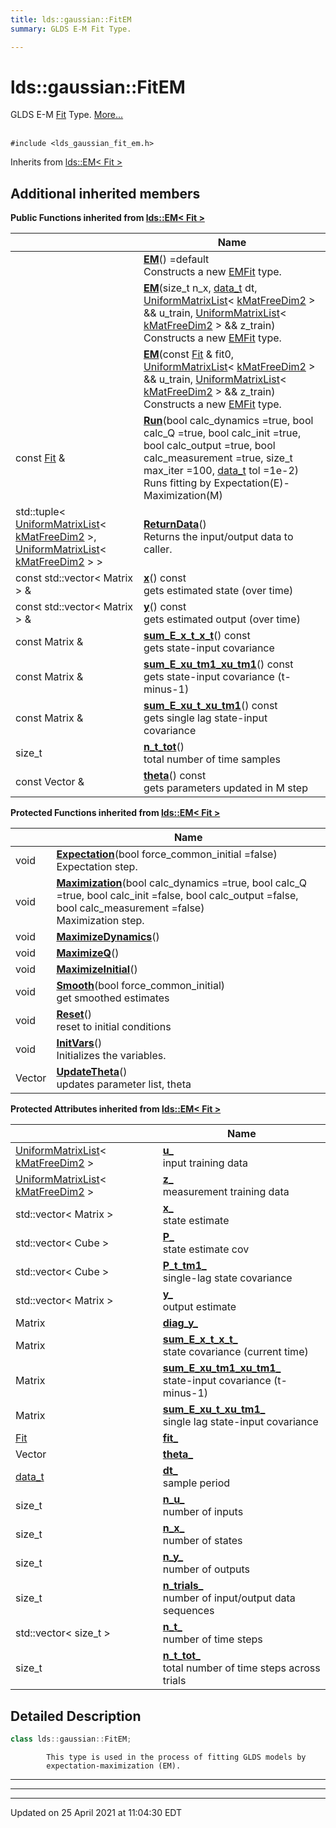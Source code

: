 ```yaml
---
title: lds::gaussian::FitEM
summary: GLDS E-M Fit Type. 

---
```


# lds::gaussian::FitEM



GLDS E-M [Fit](/lds-ctrl-est/docs/api/classes/classlds_1_1gaussian_1_1_fit/) Type.  [More...](#detailed-description)


<br /> `#include <lds_gaussian_fit_em.h>`

Inherits from [lds::EM< Fit >](/lds-ctrl-est/docs/api/classes/classlds_1_1_e_m/)

## Additional inherited members

**Public Functions inherited from [lds::EM< Fit >](/lds-ctrl-est/docs/api/classes/classlds_1_1_e_m/)**

|                | Name           |
| -------------- | -------------- |
| | **[EM](/lds-ctrl-est/docs/api/classes/classlds_1_1_e_m/#function-em)**() =default<br>Constructs a new [EM](/lds-ctrl-est/docs/api/classes/classlds_1_1_e_m/)[Fit](/lds-ctrl-est/docs/api/classes/classlds_1_1_fit/) type.  |
| | **[EM](/lds-ctrl-est/docs/api/classes/classlds_1_1_e_m/#function-em)**(size_t n_x, [data_t](/lds-ctrl-est/docs/api/namespaces/namespacelds/#using-data_t) dt, [UniformMatrixList](/lds-ctrl-est/docs/api/classes/classlds_1_1_uniform_matrix_list/)< [kMatFreeDim2](/lds-ctrl-est/docs/api/namespaces/namespacelds/#enumvalue-kmatfreedim2) > && u_train, [UniformMatrixList](/lds-ctrl-est/docs/api/classes/classlds_1_1_uniform_matrix_list/)< [kMatFreeDim2](/lds-ctrl-est/docs/api/namespaces/namespacelds/#enumvalue-kmatfreedim2) > && z_train)<br>Constructs a new [EM](/lds-ctrl-est/docs/api/classes/classlds_1_1_e_m/)[Fit](/lds-ctrl-est/docs/api/classes/classlds_1_1_fit/) type.  |
| | **[EM](/lds-ctrl-est/docs/api/classes/classlds_1_1_e_m/#function-em)**(const [Fit](/lds-ctrl-est/docs/api/classes/classlds_1_1_fit/) & fit0, [UniformMatrixList](/lds-ctrl-est/docs/api/classes/classlds_1_1_uniform_matrix_list/)< [kMatFreeDim2](/lds-ctrl-est/docs/api/namespaces/namespacelds/#enumvalue-kmatfreedim2) > && u_train, [UniformMatrixList](/lds-ctrl-est/docs/api/classes/classlds_1_1_uniform_matrix_list/)< [kMatFreeDim2](/lds-ctrl-est/docs/api/namespaces/namespacelds/#enumvalue-kmatfreedim2) > && z_train)<br>Constructs a new [EM](/lds-ctrl-est/docs/api/classes/classlds_1_1_e_m/)[Fit](/lds-ctrl-est/docs/api/classes/classlds_1_1_fit/) type.  |
| const [Fit](/lds-ctrl-est/docs/api/classes/classlds_1_1_fit/) & | **[Run](/lds-ctrl-est/docs/api/classes/classlds_1_1_e_m/#function-run)**(bool calc_dynamics =true, bool calc_Q =true, bool calc_init =true, bool calc_output =true, bool calc_measurement =true, size_t max_iter =100, [data_t](/lds-ctrl-est/docs/api/namespaces/namespacelds/#using-data_t) tol =1e-2)<br>Runs fitting by Expectation(E)-Maximization(M)  |
| std::tuple< [UniformMatrixList](/lds-ctrl-est/docs/api/classes/classlds_1_1_uniform_matrix_list/)< [kMatFreeDim2](/lds-ctrl-est/docs/api/namespaces/namespacelds/#enumvalue-kmatfreedim2) >, [UniformMatrixList](/lds-ctrl-est/docs/api/classes/classlds_1_1_uniform_matrix_list/)< [kMatFreeDim2](/lds-ctrl-est/docs/api/namespaces/namespacelds/#enumvalue-kmatfreedim2) > > | **[ReturnData](/lds-ctrl-est/docs/api/classes/classlds_1_1_e_m/#function-returndata)**()<br>Returns the input/output data to caller.  |
| const std::vector< Matrix > & | **[x](/lds-ctrl-est/docs/api/classes/classlds_1_1_e_m/#function-x)**() const<br>gets estimated state (over time)  |
| const std::vector< Matrix > & | **[y](/lds-ctrl-est/docs/api/classes/classlds_1_1_e_m/#function-y)**() const<br>gets estimated output (over time)  |
| const Matrix & | **[sum_E_x_t_x_t](/lds-ctrl-est/docs/api/classes/classlds_1_1_e_m/#function-sum_e_x_t_x_t)**() const<br>gets state-input covariance  |
| const Matrix & | **[sum_E_xu_tm1_xu_tm1](/lds-ctrl-est/docs/api/classes/classlds_1_1_e_m/#function-sum_e_xu_tm1_xu_tm1)**() const<br>gets state-input covariance (t-minus-1)  |
| const Matrix & | **[sum_E_xu_t_xu_tm1](/lds-ctrl-est/docs/api/classes/classlds_1_1_e_m/#function-sum_e_xu_t_xu_tm1)**() const<br>gets single lag state-input covariance  |
| size_t | **[n_t_tot](/lds-ctrl-est/docs/api/classes/classlds_1_1_e_m/#function-n_t_tot)**()<br>total number of time samples  |
| const Vector & | **[theta](/lds-ctrl-est/docs/api/classes/classlds_1_1_e_m/#function-theta)**() const<br>gets parameters updated in M step  |

**Protected Functions inherited from [lds::EM< Fit >](/lds-ctrl-est/docs/api/classes/classlds_1_1_e_m/)**

|                | Name           |
| -------------- | -------------- |
| void | **[Expectation](/lds-ctrl-est/docs/api/classes/classlds_1_1_e_m/#function-expectation)**(bool force_common_initial =false)<br>Expectation step.  |
| void | **[Maximization](/lds-ctrl-est/docs/api/classes/classlds_1_1_e_m/#function-maximization)**(bool calc_dynamics =true, bool calc_Q =true, bool calc_init =false, bool calc_output =false, bool calc_measurement =false)<br>Maximization step.  |
| void | **[MaximizeDynamics](/lds-ctrl-est/docs/api/classes/classlds_1_1_e_m/#function-maximizedynamics)**() |
| void | **[MaximizeQ](/lds-ctrl-est/docs/api/classes/classlds_1_1_e_m/#function-maximizeq)**() |
| void | **[MaximizeInitial](/lds-ctrl-est/docs/api/classes/classlds_1_1_e_m/#function-maximizeinitial)**() |
| void | **[Smooth](/lds-ctrl-est/docs/api/classes/classlds_1_1_e_m/#function-smooth)**(bool force_common_initial)<br>get smoothed estimates  |
| void | **[Reset](/lds-ctrl-est/docs/api/classes/classlds_1_1_e_m/#function-reset)**()<br>reset to initial conditions  |
| void | **[InitVars](/lds-ctrl-est/docs/api/classes/classlds_1_1_e_m/#function-initvars)**()<br>Initializes the variables.  |
| Vector | **[UpdateTheta](/lds-ctrl-est/docs/api/classes/classlds_1_1_e_m/#function-updatetheta)**()<br>updates parameter list, theta  |

**Protected Attributes inherited from [lds::EM< Fit >](/lds-ctrl-est/docs/api/classes/classlds_1_1_e_m/)**

|                | Name           |
| -------------- | -------------- |
| [UniformMatrixList](/lds-ctrl-est/docs/api/classes/classlds_1_1_uniform_matrix_list/)< [kMatFreeDim2](/lds-ctrl-est/docs/api/namespaces/namespacelds/#enumvalue-kmatfreedim2) > | **[u_](/lds-ctrl-est/docs/api/classes/classlds_1_1_e_m/#variable-u_)** <br>input training data  |
| [UniformMatrixList](/lds-ctrl-est/docs/api/classes/classlds_1_1_uniform_matrix_list/)< [kMatFreeDim2](/lds-ctrl-est/docs/api/namespaces/namespacelds/#enumvalue-kmatfreedim2) > | **[z_](/lds-ctrl-est/docs/api/classes/classlds_1_1_e_m/#variable-z_)** <br>measurement training data  |
| std::vector< Matrix > | **[x_](/lds-ctrl-est/docs/api/classes/classlds_1_1_e_m/#variable-x_)** <br>state estimate  |
| std::vector< Cube > | **[P_](/lds-ctrl-est/docs/api/classes/classlds_1_1_e_m/#variable-p_)** <br>state estimate cov  |
| std::vector< Cube > | **[P_t_tm1_](/lds-ctrl-est/docs/api/classes/classlds_1_1_e_m/#variable-p_t_tm1_)** <br>single-lag state covariance  |
| std::vector< Matrix > | **[y_](/lds-ctrl-est/docs/api/classes/classlds_1_1_e_m/#variable-y_)** <br>output estimate  |
| Matrix | **[diag_y_](/lds-ctrl-est/docs/api/classes/classlds_1_1_e_m/#variable-diag_y_)**  |
| Matrix | **[sum_E_x_t_x_t_](/lds-ctrl-est/docs/api/classes/classlds_1_1_e_m/#variable-sum_e_x_t_x_t_)** <br>state covariance (current time)  |
| Matrix | **[sum_E_xu_tm1_xu_tm1_](/lds-ctrl-est/docs/api/classes/classlds_1_1_e_m/#variable-sum_e_xu_tm1_xu_tm1_)** <br>state-input covariance (t-minus-1)  |
| Matrix | **[sum_E_xu_t_xu_tm1_](/lds-ctrl-est/docs/api/classes/classlds_1_1_e_m/#variable-sum_e_xu_t_xu_tm1_)** <br>single lag state-input covariance  |
| [Fit](/lds-ctrl-est/docs/api/classes/classlds_1_1_fit/) | **[fit_](/lds-ctrl-est/docs/api/classes/classlds_1_1_e_m/#variable-fit_)**  |
| Vector | **[theta_](/lds-ctrl-est/docs/api/classes/classlds_1_1_e_m/#variable-theta_)**  |
| [data_t](/lds-ctrl-est/docs/api/namespaces/namespacelds/#using-data_t) | **[dt_](/lds-ctrl-est/docs/api/classes/classlds_1_1_e_m/#variable-dt_)** <br>sample period  |
| size_t | **[n_u_](/lds-ctrl-est/docs/api/classes/classlds_1_1_e_m/#variable-n_u_)** <br>number of inputs  |
| size_t | **[n_x_](/lds-ctrl-est/docs/api/classes/classlds_1_1_e_m/#variable-n_x_)** <br>number of states  |
| size_t | **[n_y_](/lds-ctrl-est/docs/api/classes/classlds_1_1_e_m/#variable-n_y_)** <br>number of outputs  |
| size_t | **[n_trials_](/lds-ctrl-est/docs/api/classes/classlds_1_1_e_m/#variable-n_trials_)** <br>number of input/output data sequences  |
| std::vector< size_t > | **[n_t_](/lds-ctrl-est/docs/api/classes/classlds_1_1_e_m/#variable-n_t_)** <br>number of time steps  |
| size_t | **[n_t_tot_](/lds-ctrl-est/docs/api/classes/classlds_1_1_e_m/#variable-n_t_tot_)** <br>total number of time steps across trials  |


## Detailed Description

```cpp
class lds::gaussian::FitEM;
```





```
        This type is used in the process of fitting GLDS models by
        expectation-maximization (EM).
```

---
---
-------------------------------

Updated on 25 April 2021 at 11:04:30 EDT
